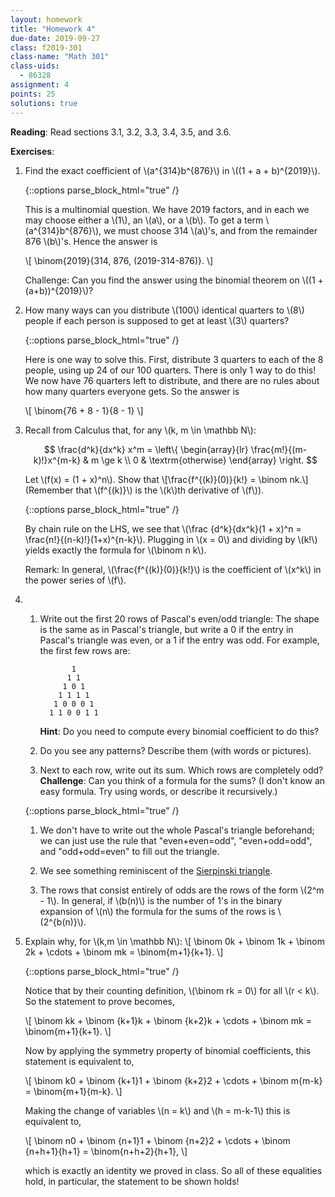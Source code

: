 ```yaml
---
layout: homework
title: "Homework 4"
due-date: 2019-09-27
class: f2019-301
class-name: "Math 301"
class-uids: 
  - 86328
assignment: 4
points: 25
solutions: true
---
```


**Reading**: 
Read sections 3.1, 3.2, 3.3, 3.4, 3.5, and 3.6.

**Exercises**:

1.  Find the exact coefficient of \\(a^{314}b^{876}\\) in \\((1 + a + b)^{2019}\\).

    {::options parse_block_html="true" /}
    
    <div class="solution collapse">
    
    This is a multinomial question. We have 2019 factors, and in each we may choose either a \\(1\\), an \\(a\\), or a \\(b\\). To get a term \\(a^{314}b^{876}\\), we must choose 314 \\(a\\)'s, and from the remainder 876 \\(b\\)'s. Hence the answer is
    
    \\[ \binom{2019}{314, 876, (2019-314-876)}. \\]
    
    Challenge: Can you find the answer using the binomial theorem on \\((1 + (a+b))^{2019}\\)?
    
    </div>

2.  How many ways can you distribute \\(100\\) identical quarters to \\(8\\)
    people if each person is supposed to get at least \\(3\\) quarters?
    
    {::options parse_block_html="true" /}
    
    <div class="solution collapse">
    
    Here is one way to solve this. First, distribute 3 quarters to each of the 8 people, using up 24 of our 100 quarters. There is only 1 way to do this! We now have 76 quarters left to distribute, and there are no rules about how many quarters everyone gets. So the answer is
    
    \\[ \binom{76 + 8 - 1}{8 - 1} \\]
    
    </div>

3.  Recall from Calculus that, for any \\(k, m \in \mathbb N\\):

    $$
    \frac{d^k}{dx^k} x^m = \left\{
    \begin{array}{lr}
    \frac{m!}{(m-k)!}x^{m-k} & m \ge k \\
    0 & \textrm{otherwise}
    \end{array}
    \right.
    $$
    
    Let \\(f(x) = (1 + x)^n\\). Show that 
    \\[\frac{f^{(k)}(0)}{k!} = \binom nk.\\] (Remember that \\(f^{(k)}\\) is the \\(k\\)th derivative of \\(f\\)).
    
    {::options parse_block_html="true" /}
    
    <div class="solution collapse">
    
    By chain rule on the LHS, we see that \\(\frac {d^k}{dx^k}(1 + x)^n = \frac{n!}{(n-k)!}(1+x)^{n-k}\\). Plugging in \\(x = 0\\) and dividing by \\(k!\\) yields exactly the formula for \\(\binom n k\\).
    
    Remark: In general, \\(\frac{f^{(k)}(0)}{k!}\\) is the coefficient of \\(x^k\\) in the power series of \\(f\\).
    
    </div>
    
4.  
    1.  Write out the first 20 rows of Pascal's even/odd triangle: The shape is
        the same as in Pascal's triangle, but write a 0 if the entry in Pascal's
        triangle was even, or a 1 if the entry was odd. For example, the first few rows are:
        
                   1     
                  1 1    
                 1 0 1   
                1 1 1 1  
               1 0 0 0 1 
              1 1 0 0 1 1
              
        **Hint**: Do you need to compute every binomial coefficient to do this?
        
    2.  Do you see any patterns? Describe them (with words or pictures).
    
    3.  Next to each row, write out its sum. Which rows are completely odd?
        **Challenge**: Can you think of a formula for the sums? (I don't know an easy formula. Try using words, or describe it recursively.)
        
    {::options parse_block_html="true" /}
    
    <div class="solution collapse">
    
    1.  We don't have to write out the whole Pascal's triangle beforehand; we can just use the rule that "even+even=odd", "even+odd=odd", and "odd+odd=even" to fill out the triangle.
    
    2.  We see something reminiscent of the [Sierpinski triangle](https://en.wikipedia.org/wiki/Sierpi%C5%84ski_triangle).
    
    3.  The rows that consist entirely of odds are the rows of the form \\(2^m - 1\\). In general, if \\(b(n)\\) is the number of 1's in the binary expansion of \\(n\\) the formula for the sums of the rows is \\(2^{b(n)}\\).
    
    </div>

    
5.  Explain why, for \\(k,m \in \mathbb N\\):
    \\[ \binom 0k + \binom 1k + \binom 2k + \cdots + \binom mk = \binom{m+1}{k+1}. \\]
    
    {::options parse_block_html="true" /}
    
    <div class="solution collapse">
    
    Notice that by their counting definition, \\(\binom rk = 0\\) for all \\(r < k\\). So the statement to prove becomes,
    
    \\[ \binom kk + \binom {k+1}k + \binom {k+2}k + \cdots + \binom mk = \binom{m+1}{k+1}. \\]
    
    Now by applying the symmetry property of binomial coefficients, this statement is equivalent to,
    
    \\[ \binom k0 + \binom {k+1}1 + \binom {k+2}2 + \cdots + \binom m{m-k} = \binom{m+1}{m-k}. \\]
    
    Making the change of variables \\(n = k\\) and \\(h = m-k-1\\) this is equivalent to,
    
    \\[ \binom n0 + \binom {n+1}1 + \binom {n+2}2 + \cdots + \binom {n+h+1}{h+1} = \binom{n+h+2}{h+1}, \\]
    
    which is exactly an identity we proved in class. So all of these equalities hold, in particular, the statement to be shown holds!
    
    </div>


